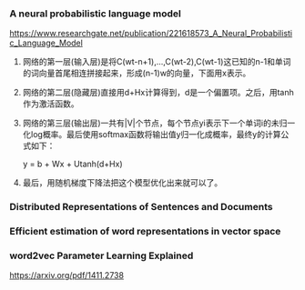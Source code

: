 ### A neural probabilistic language model

https://www.researchgate.net/publication/221618573_A_Neural_Probabilistic_Language_Model



1. 网络的第一层(输入层)是将C(wt-n+1),...,C(wt-2),C(wt-1)这已知的n-1和单词的词向量首尾相连拼接起来，形成(n-1)w的向量，下面用x表示。

2. 网络的第二层(隐藏层)直接用d+Hx计算得到，d是一个偏置项。之后，用tanh作为激活函数。

3. 网络的第三层(输出层)一共有|V|个节点，每个节点yi表示下一个单词i的未归一化log概率。最后使用softmax函数将输出值y归一化成概率，最终y的计算公式如下：

    y = b + Wx + Utanh(d+Hx)

4. 最后，用随机梯度下降法把这个模型优化出来就可以了。





### Distributed Representations of Sentences and Documents



### Efficient estimation of word representations in vector space



### word2vec Parameter Learning Explained

https://arxiv.org/pdf/1411.2738

 

 

 

 

 
